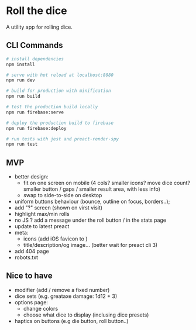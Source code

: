 # Roll the dice

A utility app for rolling dice.

## CLI Commands

``` bash
# install dependencies
npm install

# serve with hot reload at localhost:8080
npm run dev

# build for production with minification
npm run build

# test the production build locally
npm run firebase:serve

# deploy the production build to firebase
npm run firebase:deploy

# run tests with jest and preact-render-spy 
npm run test
```

## MVP

- better design:
  - fit on one screen on mobile (4 cols? smaller icons? move dice count? smaller button / gaps / smaller result area, with less info)
  - swap to side-to-side on desktop
- uniform buttons behaviour (bounce, outline on focus, borders..);
- add "?" screen (shown on virst visit)
- highlight max/min rolls
- no JS ? add a message under the roll button / in the stats page
- update to latest preact
- meta:
  - icons (add iOS favicon to )
  - title/description/og image... (better wait for preact cli 3)
- add 404 page
- robots.txt


## Nice to have

- modifier (add / remove a fixed number)
- dice sets (e.g. greataxe damage: 1d12 + 3)
- options page:
  - change colors
  - choose what dice to display (inclusing dice presets)
- haptics on buttons (e.g die button, roll button..)
